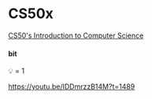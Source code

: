 # CS50x

[CS50's Introduction to Computer Science](https://learning.edx.org/course/course-v1:HarvardX+CS50+X/home)



#### bit

💡 = 1


https://youtu.be/IDDmrzzB14M?t=1489
